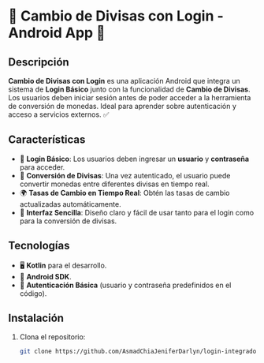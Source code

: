 # 🔐 Cambio de Divisas con Login - Android App 💱

## Descripción

**Cambio de Divisas con Login** es una aplicación Android que integra un sistema de **Login Básico** junto con la funcionalidad de **Cambio de Divisas**. Los usuarios deben iniciar sesión antes de poder acceder a la herramienta de conversión de monedas. Ideal para aprender sobre autenticación y acceso a servicios externos. ✅

## Características

- 🔑 **Login Básico**: Los usuarios deben ingresar un **usuario** y **contraseña** para acceder.
- 💱 **Conversión de Divisas**: Una vez autenticado, el usuario puede convertir monedas entre diferentes divisas en tiempo real.
- 🌍 **Tasas de Cambio en Tiempo Real**: Obtén las tasas de cambio actualizadas automáticamente.
- 📱 **Interfaz Sencilla**: Diseño claro y fácil de usar tanto para el login como para la conversión de divisas.

## Tecnologías

- 🖥 **Kotlin** para el desarrollo.
- 📱 **Android SDK**.
- 💾 **Autenticación Básica** (usuario y contraseña predefinidos en el código).

## Instalación

1. Clona el repositorio:

   ```bash
   git clone https://github.com/AsmadChiaJeniferDarlyn/login-integrado-divisas-android.git
